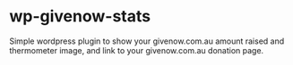 wp-givenow-stats
================

Simple wordpress plugin to show your givenow.com.au amount raised and thermometer image, and link to your givenow.com.au donation page.
